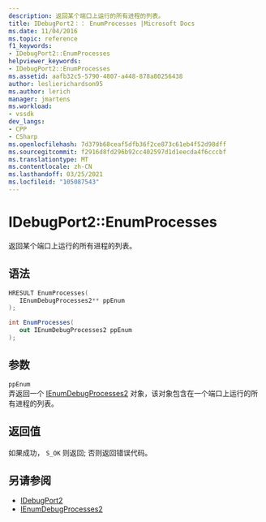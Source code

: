 ```yaml
---
description: 返回某个端口上运行的所有进程的列表。
title: IDebugPort2：： EnumProcesses |Microsoft Docs
ms.date: 11/04/2016
ms.topic: reference
f1_keywords:
- IDebugPort2::EnumProcesses
helpviewer_keywords:
- IDebugPort2::EnumProcesses
ms.assetid: aafb32c5-5790-4807-a448-878a80256438
author: leslierichardson95
ms.author: lerich
manager: jmartens
ms.workload:
- vssdk
dev_langs:
- CPP
- CSharp
ms.openlocfilehash: 7d379b68ceaf5dfb36f2ce873c61eb4f52d98dff
ms.sourcegitcommit: f2916d8fd296b92cc402597d1d1eecda4f6cccbf
ms.translationtype: MT
ms.contentlocale: zh-CN
ms.lasthandoff: 03/25/2021
ms.locfileid: "105087543"
---
```

# <a name="idebugport2enumprocesses"></a>IDebugPort2::EnumProcesses
返回某个端口上运行的所有进程的列表。

## <a name="syntax"></a>语法

```cpp
HRESULT EnumProcesses( 
   IEnumDebugProcesses2** ppEnum
);
```

```csharp
int EnumProcesses( 
   out IEnumDebugProcesses2 ppEnum
);
```

## <a name="parameters"></a>参数
`ppEnum`\
弄返回一个 [IEnumDebugProcesses2](../../../extensibility/debugger/reference/ienumdebugprocesses2.md) 对象，该对象包含在一个端口上运行的所有进程的列表。

## <a name="return-value"></a>返回值
 如果成功， `S_OK` 则返回; 否则返回错误代码。

## <a name="see-also"></a>另请参阅
- [IDebugPort2](../../../extensibility/debugger/reference/idebugport2.md)
- [IEnumDebugProcesses2](../../../extensibility/debugger/reference/ienumdebugprocesses2.md)
